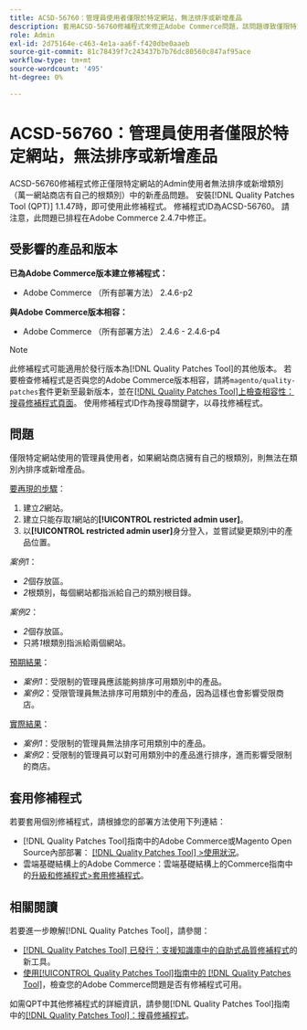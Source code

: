 ```yaml
---
title: ACSD-56760：管理員使用者僅限於特定網站，無法排序或新增產品
description: 套用ACSD-56760修補程式來修正Adobe Commerce問題，該問題導致僅限特定網站的管理員使用者無法排序或新增產品，以致於網路商店擁有自己的根類別。
role: Admin
exl-id: 2d75164e-c463-4e1a-aa6f-f420dbe0aaeb
source-git-commit: 81c78439f7c243437b7b76dc80560c847af95ace
workflow-type: tm+mt
source-wordcount: '495'
ht-degree: 0%

---
```


# ACSD-56760：管理員使用者僅限於特定網站，無法排序或新增產品

ACSD-56760修補程式修正僅限特定網站的Admin使用者無法排序或新增類別（萬一網站商店有自己的根類別）中的新產品問題。 安裝[!DNL Quality Patches Tool (QPT)] 1.1.47時，即可使用此修補程式。 修補程式ID為ACSD-56760。 請注意，此問題已排程在Adobe Commerce 2.4.7中修正。

## 受影響的產品和版本

**已為Adobe Commerce版本建立修補程式：**

* Adobe Commerce （所有部署方法） 2.4.6-p2

**與Adobe Commerce版本相容：**

* Adobe Commerce （所有部署方法） 2.4.6 - 2.4.6-p4

>[!NOTE]
>
>此修補程式可能適用於發行版本為[!DNL Quality Patches Tool]的其他版本。 若要檢查修補程式是否與您的Adobe Commerce版本相容，請將`magento/quality-patches`套件更新至最新版本，並在[[!DNL Quality Patches Tool]上檢查相容性：搜尋修補程式頁面](https://experienceleague.adobe.com/tools/commerce-quality-patches/index.html)。 使用修補程式ID作為搜尋關鍵字，以尋找修補程式。

## 問題

僅限特定網站使用的管理員使用者，如果網站商店擁有自己的根類別，則無法在類別內排序或新增產品。

<u>要再現的步驟</u>：

1. 建立&#x200B;*2*&#x200B;網站。
1. 建立只能存取&#x200B;*1*&#x200B;網站的&#x200B;**[!UICONTROL restricted admin user]**。
1. 以&#x200B;**[!UICONTROL restricted admin user]**&#x200B;身分登入，並嘗試變更類別中的產品位置。

*案例1*：

* *2*&#x200B;個存放區。
* *2*&#x200B;根類別，每個網站都指派給自己的類別根目錄。

*案例2*：

* *2*&#x200B;個存放區。
* 只將&#x200B;*1*&#x200B;根類別指派給兩個網站。

<u>預期結果</u>：

* *案例1*：受限制的管理員應該能夠排序可用類別中的產品。
* *案例2*：受限管理員無法排序可用類別中的產品，因為這樣也會影響受限商店。

<u>實際結果</u>：

* *案例1*：受限制的管理員無法排序可用類別中的產品。
* *案例2*：受限制的管理員可以對可用類別中的產品進行排序，進而影響受限制的商店。

## 套用修補程式

若要套用個別修補程式，請根據您的部署方法使用下列連結：

* [!DNL Quality Patches Tool]指南中的Adobe Commerce或Magento Open Source內部部署： [[!DNL Quality Patches Tool] >使用狀況](/help/tools/quality-patches-tool/usage.md)。
* 雲端基礎結構上的Adobe Commerce：雲端基礎結構上的Commerce指南中的[升級和修補程式>套用修補程式](https://experienceleague.adobe.com/docs/commerce-cloud-service/user-guide/develop/upgrade/apply-patches.html)。

## 相關閱讀

若要進一步瞭解[!DNL Quality Patches Tool]，請參閱：

* [[!DNL Quality Patches Tool] 已發行：支援知識庫中的自助式品質修補程式](https://experienceleague.adobe.com/en/docs/commerce-knowledge-base/kb/announcements/commerce-announcements/magento-quality-patches-released-new-tool-to-self-serve-quality-patches)的新工具。
* [使用[!UICONTROL Quality Patches Tool]指南中的 [!DNL Quality Patches Tool]](/help/tools/quality-patches-tool/patches-available-in-qpt/check-patch-for-magento-issue-with-magento-quality-patches.md)，檢查您的Adobe Commerce問題是否有修補程式可用。


如需QPT中其他修補程式的詳細資訊，請參閱[!DNL Quality Patches Tool]指南中的[[!DNL Quality Patches Tool]：搜尋修補程式](https://experienceleague.adobe.com/tools/commerce-quality-patches/index.html)。
